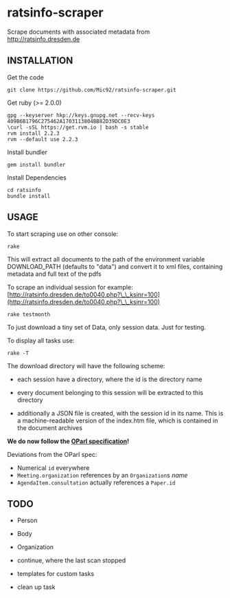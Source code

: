 ratsinfo-scraper
================

Scrape documents with associated metadata from http://ratsinfo.dresden.de

INSTALLATION
------------

Get the code

    git clone https://github.com/Mic92/ratsinfo-scraper.git

Get ruby (>= 2.0.0)

    gpg --keyserver hkp://keys.gnupg.net --recv-keys 409B6B1796C275462A1703113804BB82D39DC0E3
    \curl -sSL https://get.rvm.io | bash -s stable
    rvm install 2.2.3
    rvm --default use 2.2.3

Install bundler

    gem install bundler

Install Dependencies

    cd ratsinfo
    bundle install

USAGE
-----
To start scraping use on other console:

    rake

This will extract all documents to the path of the environment variable DOWNLOAD_PATH (defaults to "data") and convert it to xml files, containing metadata and full text of the pdfs

To scrape an individual session for example: [http://ratsinfo.dresden.de/to0040.php?\_\_ksinr=100](http://ratsinfo.dresden.de/to0040.php?\_\_ksinr=100)

    rake testmonth

To just download a tiny set of Data, only session data. Just for testing.

To display all tasks use:

    rake -T

The download directory will have the following scheme:

- each session have a directory, where the id is the directory name
- every document belonging to this session will be extracted to this directory

- additionally a JSON file is created, with the session id in its name. This is a machine-readable
  version of the index.htm file, which is contained in the document archives


**We do now follow the [OParl specification](https://oparl.org/spezifikation/online-ansicht/)!**

Deviations from the OParl spec:

* Numerical `id` everywhere
* `Meeting.organization` references by an `Organization`s *name*
* `AgendaItem.consultation` actually references a `Paper.id`


TODO
----

- Person
- Body
- Organization

- continue, where the last scan stopped
- templates for custom tasks
- clean up task
